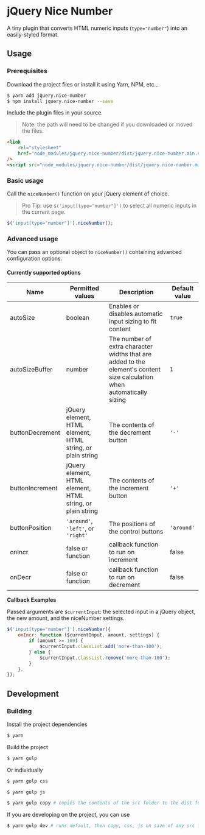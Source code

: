 # jQuery Nice Number

A tiny plugin that converts HTML numeric inputs (`type="number"`) into an
easily-styled format.

## Usage

### Prerequisites

Download the project files or install it using Yarn, NPM, etc...

```sh
$ yarn add jquery.nice-number
$ npm install jquery.nice-number --save
```

Include the plugin files in your source.

> Note: the path will need to be changed if you downloaded or moved the files.

```html
<link
	rel="stylesheet"
	href="node_modules/jquery.nice-number/dist/jquery.nice-number.min.css"
/>
<script src="node_modules/jquery.nice-number/dist/jquery.nice-number.min.js"></script>
```

### Basic usage

Call the `niceNumber()` function on your jQuery element of choice.

> Pro Tip: use `$('input[type="number"]')` to select all numeric inputs in the
> current page.

```javascript
$('input[type="number"]').niceNumber();
```

### Advanced usage

You can pass an optional object to `niceNumber()` containing advanced
configuration options.

#### Currently supported options

| Name            | Permitted values                                           | Description                                                                                                             | Default value |
| --------------- | ---------------------------------------------------------- | ----------------------------------------------------------------------------------------------------------------------- | ------------- |
| autoSize        | boolean                                                    | Enables or disables automatic input sizing to fit content                                                               | `true`        |
| autoSizeBuffer  | number                                                     | The number of extra character widths that are added to the element's content size calculation when automatically sizing | `1`           |
| buttonDecrement | jQuery element, HTML element, HTML string, or plain string | The contents of the decrement button                                                                                    | `'-'`         |
| buttonIncrement | jQuery element, HTML element, HTML string, or plain string | The contents of the increment button                                                                                    | `'+'`         |
| buttonPosition  | `'around'`, `'left'`, or `'right'`                         | The positions of the control buttons                                                                                    | `'around'`    |
| onIncr          | false or function                                          | callback function to run on increment                                                                                   | false         |
| onDecr          | false or function                                          | callback function to run on decrement                                                                                   | false         |

**Callback Examples**

Passed arguments are `$currentInput`: the selected input in a jQuery object, the new amount, and the niceNumber settings.

```js
$('input[type="number"]').niceNumber({
	onIncr: function ($currentInput, amount, settings) {
		if (amount >= 100) {
			$currentInput.classList.add('more-than-100');
		} else {
			$currentInput.classList.remove('more-than-100');
		}
	},
});
```

## Development

### Building

Install the project dependencies

```sh
$ yarn
```

Build the project

```sh
$ yarn gulp
```

Or individually

```sh
$ yarn gulp css

$ yarn gulp js

$ yarn gulp copy # copies the contents of the src folder to the dist folder
```

If you are developing on the project, you can use

```sh
$ yarn gulp dev # runs default, then copy, css, js on save of any src file
```
